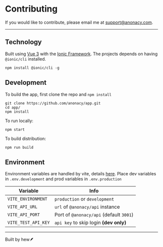 
# Contributing

If you would like to contribute, please email me at support@anonacy.com.

***

## Technology
Built using [Vue 3](https://vuejs.org/) with the [Ionic Framework](https://ionicframework.com/). The projects depends on having `@ionic/cli` installed.

`npm install @ionic/cli -g`

## Development

To build the app, first clone the repo and `npm install`
```
git clone https://github.com/anonacy/app.git
cd app/
npm install
```
To run locally:
```
npm start
```

To build distribution:
```
npm run build
```

## Environment
Environment variables are handled by vite, details [here](https://vitejs.dev/guide/env-and-mode). 
Place dev variables in `.env.development` and prod variables in `.env.production`

| Variable | Info |
| -------- | -------- |
| `VITE_ENVIRONMENT`   | `production` or `development`   |
| `VITE_API_URL`   | `url` of `@anonacy/api` instance   |
| `VITE_API_PORT`   | Port of `@anonacy/api` (default `3001`)  |
| `VITE_TEST_API_KEY`   | `api key` to skip login **(dev only)**  |


***

Built by hew🪶